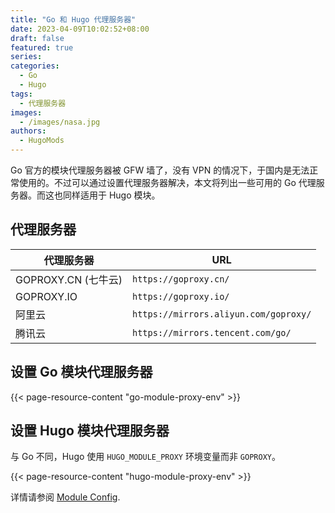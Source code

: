 ```yaml
---
title: "Go 和 Hugo 代理服务器"
date: 2023-04-09T10:02:52+08:00
draft: false
featured: true
series:
categories:
  - Go
  - Hugo
tags:
  - 代理服务器
images:
  - /images/nasa.jpg
authors:
  - HugoMods
---
```


Go 官方的模块代理服务器被 GFW 墙了，没有 VPN 的情况下，于国内是无法正常使用的。不过可以通过设置代理服务器解决，本文将列出一些可用的 Go 代理服务器。而这也同样适用于 Hugo 模块。

<!--more-->

## 代理服务器

| 代理服务器          | URL                                   |
| ------------------- | ------------------------------------- |
| GOPROXY.CN (七牛云) | `https://goproxy.cn/`                 |
| GOPROXY.IO          | `https://goproxy.io/`                 |
| 阿里云              | `https://mirrors.aliyun.com/goproxy/` |
| 腾讯云              | `https://mirrors.tencent.com/go/`     |

## 设置 Go 模块代理服务器

{{< page-resource-content "go-module-proxy-env" >}}

## 设置 Hugo 模块代理服务器

与 Go 不同，Hugo 使用 `HUGO_MODULE_PROXY` 环境变量而非 `GOPROXY`。

{{< page-resource-content "hugo-module-proxy-env" >}}

详情请参阅 [Module Config](https://gohugo.io/hugo-modules/configuration/#module-config-top-level).
